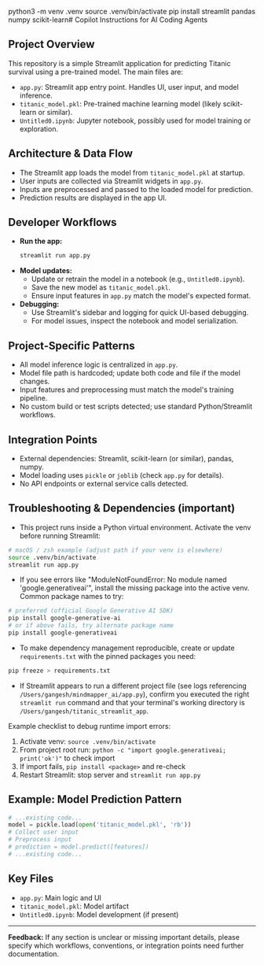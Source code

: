 python3 -m venv .venv
source .venv/bin/activate
pip install streamlit pandas numpy scikit-learn# Copilot Instructions for AI Coding Agents

## Project Overview
This repository is a simple Streamlit application for predicting Titanic survival using a pre-trained model. The main files are:
- `app.py`: Streamlit app entry point. Handles UI, user input, and model inference.
- `titanic_model.pkl`: Pre-trained machine learning model (likely scikit-learn or similar).
- `Untitled0.ipynb`: Jupyter notebook, possibly used for model training or exploration.

## Architecture & Data Flow
- The Streamlit app loads the model from `titanic_model.pkl` at startup.
- User inputs are collected via Streamlit widgets in `app.py`.
- Inputs are preprocessed and passed to the loaded model for prediction.
- Prediction results are displayed in the app UI.

## Developer Workflows
- **Run the app:**
  ```bash
  streamlit run app.py
  ```
- **Model updates:**
  - Update or retrain the model in a notebook (e.g., `Untitled0.ipynb`).
  - Save the new model as `titanic_model.pkl`.
  - Ensure input features in `app.py` match the model's expected format.
- **Debugging:**
  - Use Streamlit's sidebar and logging for quick UI-based debugging.
  - For model issues, inspect the notebook and model serialization.

## Project-Specific Patterns
- All model inference logic is centralized in `app.py`.
- Model file path is hardcoded; update both code and file if the model changes.
- Input features and preprocessing must match the model's training pipeline.
- No custom build or test scripts detected; use standard Python/Streamlit workflows.

## Integration Points
- External dependencies: Streamlit, scikit-learn (or similar), pandas, numpy.
- Model loading uses `pickle` or `joblib` (check `app.py` for details).
- No API endpoints or external service calls detected.

## Troubleshooting & Dependencies (important)

- This project runs inside a Python virtual environment. Activate the venv before running Streamlit:

```bash
# macOS / zsh example (adjust path if your venv is elsewhere)
source .venv/bin/activate
streamlit run app.py
```

- If you see errors like "ModuleNotFoundError: No module named 'google.generativeai'", install the missing package into the active venv. Common package names to try:

```bash
# preferred (official Google Generative AI SDK)
pip install google-generative-ai
# or if above fails, try alternate package name
pip install google-generativeai
```

- To make dependency management reproducible, create or update `requirements.txt` with the pinned packages you need:

```bash
pip freeze > requirements.txt
```

- If Streamlit appears to run a different project file (see logs referencing `/Users/gangesh/mindmapper_ai/app.py`), confirm you executed the right `streamlit run` command and that your terminal's working directory is `/Users/gangesh/titanic_streamlit_app`.

Example checklist to debug runtime import errors:

1. Activate venv: `source .venv/bin/activate`
2. From project root run: `python -c "import google.generativeai; print('ok')"` to check import
3. If import fails, `pip install <package>` and re-check
4. Restart Streamlit: stop server and `streamlit run app.py`


## Example: Model Prediction Pattern
```python
# ...existing code...
model = pickle.load(open('titanic_model.pkl', 'rb'))
# Collect user input
# Preprocess input
# prediction = model.predict([features])
# ...existing code...
```

## Key Files
- `app.py`: Main logic and UI
- `titanic_model.pkl`: Model artifact
- `Untitled0.ipynb`: Model development (if present)

---
**Feedback:**
If any section is unclear or missing important details, please specify which workflows, conventions, or integration points need further documentation.

